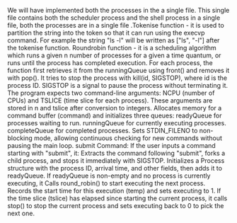 We will have implemented both the processes in the a single file. This single file contains both the scheduler process and the shell process in a single file, both the processes are in a single file
.Tokenise function - it is used to partition the string into the token so that it can run using the execvp command. For example the string "ls -l" will be written as ["ls", "-l"] after the tokenise function.
Roundrobin function - it is a scheduling algorithm which runs a given n number of processes for a given a time quantum, or runs until the process has completed execution.
For each process, the function first retrieves it from the runningQueue using front() and removes it with pop(). It tries to stop the process with kill(id, SIGSTOP), where id is the process ID. SIGSTOP is a signal to pause the process without terminating it.
The program expects two command-line arguments: NCPU (number of CPUs) and TSLICE (time slice for each process). These arguments are stored in n and tslice after conversion to integers.
Allocates memory for a command buffer (command) and initializes three queues:
readyQueue for processes waiting to run.
runningQueue for currently executing processes.
completeQueue for completed processes.
Sets STDIN_FILENO to non-blocking mode, allowing continuous checking for new commands without pausing the main loop.
submit Command: If the user inputs a command starting with "submit", it:
Extracts the command following "submit", forks a child process, and stops it immediately with SIGSTOP.
Initializes a Process structure with the process ID, arrival time, and other fields, then adds it to readyQueue.
If readyQueue is non-empty and no process is currently executing, it Calls round_robin() to start executing the next process. Records the start time for this execution (temp) and sets executing to 1.
If the time slice (tslice) has elapsed since starting the current process, it calls stop() to stop the current process and sets executing back to 0 to pick the next one.
